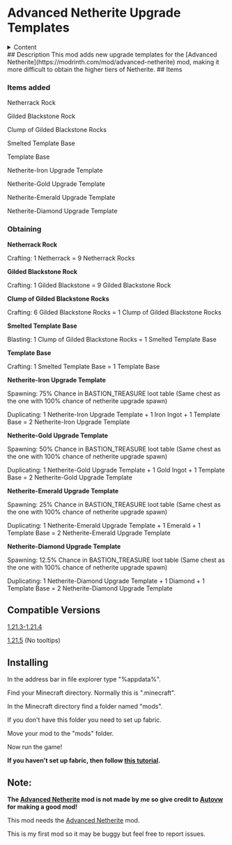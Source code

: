 # Advanced Netherite Upgrade Templates

<details>
 <summary>Content</summary>
 
 [Title](https://github.com/Tetto-dk/advanced-upgrade-templates-mod#advanced-netherite-upgrade-templates)

 [Description](https://github.com/Tetto-dk/advanced-upgrade-templates-mod#description)

 [Items](https://github.com/Tetto-dk/advanced-upgrade-templates-mod#items)

 [Items Added](https://github.com/Tetto-dk/advanced-upgrade-templates-mod#items-added)

 [Obtaining](https://github.com/Tetto-dk/advanced-upgrade-templates-mod#obtaining)

 [Compatible Versions](https://github.com/Tetto-dk/advanced-upgrade-templates-mod?tab=readme-ov-file#compatible-versions)

 [Installing](https://github.com/Tetto-dk/advanced-upgrade-templates-mod?tab=readme-ov-file#installing)

 [Note](https://github.com/Tetto-dk/advanced-upgrade-templates-mod?tab=readme-ov-file#note)
 
</details>
## Description
This mod adds new upgrade templates for the [Advanced Netherite](https://modrinth.com/mod/advanced-netherite) mod, making it more difficult to obtain the higher tiers of Netherite.
## Items

### Items added

Netherrack Rock

Gilded Blackstone Rock

Clump of Gilded Blackstone Rocks
 
Smelted Template Base

Template Base

Netherite-Iron Upgrade Template
 
Netherite-Gold Upgrade Template

Netherite-Emerald Upgrade Template

Netherite-Diamond Upgrade Template




### Obtaining

**Netherrack Rock**
 
Crafting: 1 Netherrack = 9 Netherrack Rocks

**Gilded Blackstone Rock**

Crafting: 1 Gilded Blackstone = 9 Gilded Blackstone Rock

**Clump of Gilded Blackstone Rocks**
 
Crafting: 6 Gilded Blackstone Rocks = 1 Clump of Gilded Blackstone Rocks

**Smelted Template Base**

Blasting: 1 Clump of Gilded Blackstone Rocks = 1 Smelted Template Base

**Template Base**

Crafting: 1 Smelted Template Base = 1 Template Base

**Netherite-Iron Upgrade Template**

Spawning: 75% Chance in BASTION_TREASURE loot table (Same chest as the one with 100% chance of netherite upgrade spawn)

Duplicating: 1 Netherite-Iron Upgrade Template + 1 Iron Ingot + 1 Template Base = 2 Netherite-Iron Upgrade Template

**Netherite-Gold Upgrade Template**

Spawning: 50% Chance in BASTION_TREASURE loot table (Same chest as the one with 100% chance of netherite upgrade spawn)

Duplicating: 1 Netherite-Gold Upgrade Template + 1 Gold Ingot + 1 Template Base = 2 Netherite-Gold Upgrade Template

**Netherite-Emerald Upgrade Template**

Spawning: 25% Chance in BASTION_TREASURE loot table (Same chest as the one with 100% chance of netherite upgrade spawn)

Duplicating: 1 Netherite-Emerald Upgrade Template + 1 Emerald + 1 Template Base = 2 Netherite-Emerald Upgrade Template

**Netherite-Diamond Upgrade Template**

Spawning: 12.5% Chance in BASTION_TREASURE loot table (Same chest as the one with 100% chance of netherite upgrade spawn)

Duplicating: 1 Netherite-Diamond Upgrade Template + 1 Diamond + 1 Template Base = 2 Netherite-Diamond Upgrade Template


## Compatible Versions
[1.21.3-1.21.4](https://github.com/Tetto-dk/advanced-upgrade-templates-mod/tree/master/advanced-upgrade-templates-mod-1.21.4)

[1.21.5](https://github.com/Tetto-dk/advanced-upgrade-templates-mod/tree/master/advanced-upgrade-templates-mod-1.21.4) (No tooltips)

## Installing
 In the address bar in file explorer type "%appdata%".

Find your Minecraft directory. Normally this is ".minecraft".

 In the Minecraft directory find a folder named "mods".
 
 If you don't have this folder you need to set up fabric.
 
 Move your mod to the "mods" folder.
 
 Now run the game!

**If you haven't set up fabric, then follow [this tutorial](https://wiki.fabricmc.net/install).**


## Note:
  **The [Advanced Netherite](https://modrinth.com/mod/advanced-netherite) mod is not made by me so give credit to [Autovw](https://modrinth.com/user/Autovw) for making a good mod!** 

 This mod needs the [Advanced Netherite](https://modrinth.com/mod/advanced-netherite) mod.
 
 This is my first mod so it may be buggy but feel free to report issues.
